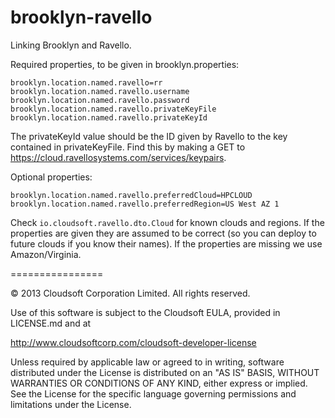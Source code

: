 brooklyn-ravello
================
Linking Brooklyn and Ravello.

Required properties, to be given in brooklyn.properties:

```
brooklyn.location.named.ravello=rr
brooklyn.location.named.ravello.username
brooklyn.location.named.ravello.password
brooklyn.location.named.ravello.privateKeyFile
brooklyn.location.named.ravello.privateKeyId
```

The privateKeyId value should be the ID given by Ravello to the key contained in privateKeyFile. Find this by making a GET to https://cloud.ravellosystems.com/services/keypairs.

Optional properties:
```
brooklyn.location.named.ravello.preferredCloud=HPCLOUD
brooklyn.location.named.ravello.preferredRegion=US West AZ 1
```

Check `io.cloudsoft.ravello.dto.Cloud` for known clouds and regions. If the properties are given they are assumed to be correct (so you can deploy to future clouds if you know their names). If the properties are missing we use Amazon/Virginia.

================

&copy; 2013 Cloudsoft Corporation Limited. All rights reserved.

Use of this software is subject to the Cloudsoft EULA, provided in LICENSE.md and at 

http://www.cloudsoftcorp.com/cloudsoft-developer-license

Unless required by applicable law or agreed to in writing, software distributed under the License is distributed on an "AS IS" BASIS, WITHOUT WARRANTIES OR CONDITIONS OF ANY KIND, either express or implied. See the License for the specific language governing permissions and limitations under the License.
